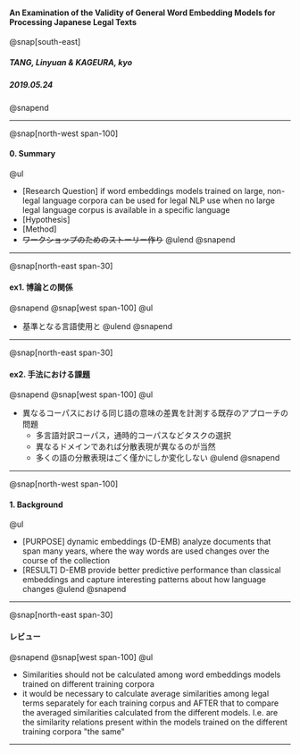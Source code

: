 #### An Examination of the Validity of General Word Embedding Models for Processing Japanese Legal Texts
@snap[south-east]
##### TANG, Linyuan & KAGEURA, kyo
##### 2019.05.24
@snapend
<!-- page main -->
---
@snap[north-west span-100]
#### 0. Summary
@ul[](false)
- [Research Question] if word embeddings models trained on large, non-legal language corpora can be used for legal NLP use when no large legal language corpus is available in a specific language
- [Hypothesis]
- [Method]
- ~~ワークショップのためのストーリー作り~~
@ulend
@snapend
---
@snap[north-east span-30]
#### ex1. 博論との関係
@snapend
@snap[west span-100]
@ul[](false)
- 基準となる言語使用と
@ulend
@snapend
---
@snap[north-east span-30]
#### ex2. 手法における課題
@snapend
@snap[west span-100]
@ul[](false)
- 異なるコーパスにおける同じ語の意味の差異を計測する既存のアプローチの問題
  - 多言語対訳コーパス，通時的コーパスなどタスクの選択
  - 異なるドメインであれば分散表現が異なるのが当然
  - 多くの語の分散表現はごく僅かにしか変化しない
@ulend
@snapend
---
@snap[north-west span-100]
#### 1. Background
@ul[](false)
- [PURPOSE] dynamic embeddings (D-EMB) analyze documents that span many years, where the way words are used changes over the course of the collection
- [RESULT] D-EMB provide better predictive performance than classical embeddings and capture interesting patterns about how language changes
@ulend
@snapend
---
@snap[north-east span-30]
#### レビュー
@snapend
@snap[west span-100]
@ul[](false)
- Similarities should not be calculated among word embeddings models trained on different training corpora
- it would be necessary to calculate average similarities among legal terms separately for each training corpus and AFTER that to compare the averaged similarities calculated from the different models. I.e. are the similarity relations present within the models trained on the different training corpora "the same"
---
